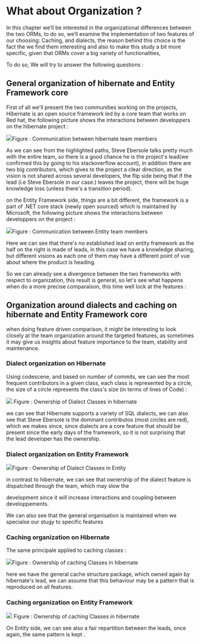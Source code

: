 # What about Organization ?

In this chapter we’ll be interested in the organizational differences between the two ORMs, to do so, we’ll examine the implementation of two features of our choosing: Caching, and dialects, the reason behind this choice is the fact the we find them interesting and also to make this study a bit more specific, given that ORMs cover a big variety of functionalities,

To do so, We will try to answer the following questions :

## General organization of hibernate and Entity Framework core

First of all we'll present the two communities working on the projects, Hibernate is an open source framework led by a core team that works on Red hat, the following picture shows the interactions between developpers on the hibernate project :

![](/assets/lead.png)Figure : Communication between hibernate team members 

As we can see from the highlighted paths, Steve Ebersole talks pretty much with the entire team, so there is a good chance he is the project's lead\(we confirmed this by going to his stackoverflow account\), in addition there are two big contributors, which gives to the project a clear direction, as the vision is not shared across several developers, the flip side being that if the lead \(i.e Steve Ebersole in our case.\) leaves the project, there will be huge knowledge loss \(unless there's a transition period\).

on the Entity Framework side, things are a bit different, the framework is a part of .NET core stack \(newly open sourced\) which is maintained by Microsoft, the following picture shows the interactions between developpers on the project :

![](/assets/leadEntity.png)Figure : Communication between Entity team members

Here we can see that there's no established lead on entity framework as the half on the right is made of leads, in this case we have a knowledge sharing, but different visions as each one of them may have a different point of vue about where the product is heading.

So we can already see a divergence between the two frameworks with respect to organization, this result is general, so let's see what happens when do a more precise comparaison, this time well lock at the features :

## Organization around dialects and caching on hibernate and Entity Framework core

when doing feature driven comparison, it might be interesting to look closely at the team organization around the targeted features, as sometimes it may give us insights about feature importance to the team, stability and maintenance.

### Dialect organization on Hibernate

Using codescene, and based on number of commits, we can see the most frequent contributors in a given class, each class is represented by a circle, the size of a circle represents the class's size \(in terms of lines of Code\) :

![](/assets/ownership.png) Figure : Ownership of Dialect Classes in hibernate

we can see that Hibernate supports a variety of SQL dialects, we can also see that Steve Ebersole is the dominant contributos \(most circles are red\), which we makes since, since dialects are a core feature that should be present since the early days of the framework, so it is not surprising that the lead developer has the ownership.

### Dialect organization on Entity Framework

![](/assets/dialect_entityFramework.png)Figure : Ownership of Dialect Classes in Entity

in contrast to hibernate, we can see that ownership of the dialect feature is dispatched through the team, which may slow the

development since it will increase interactions and coupling between developpements.

We can also see that the general organisation is maintained when we specialse our stugy to specific features

### Caching organization on Hibernate

The same principale applied to caching classes :

![](/assets/cache_feature_h.png)Figure : Ownership of caching Classes in hibernate

here we have the general cache structure package, which owned again by hibernate's lead, we can assume that this behaviour may be a pattern that is reproduced on all features.

### Caching organization on Entity Framework

![](/assets/cache_feature_en.png) Figure : Ownership of caching Classes in hibernate

On Entity side, we can see also a fair repartition between the leads, once again, the same pattern is kept .

## 



